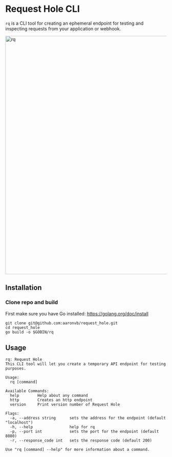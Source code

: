 # Request Hole CLI
`rq` is a CLI tool for creating an ephemeral endpoint for testing and inspecting requests from your application or webhook.

<img width="741" alt="rq" src="https://user-images.githubusercontent.com/100900/120058797-f9d90780-bfe8-11eb-9b1d-f65a27773600.png">

## Installation
### Clone repo and build
First make sure you have Go installed: https://golang.org/doc/install
```
git clone git@github.com:aaronvb/request_hole.git
cd request_hole
go build -o $GOBIN/rq
```

## Usage
```
rq: Request Hole
This CLI tool will let you create a temporary API endpoint for testing purposes.

Usage:
  rq [command]

Available Commands:
  help        Help about any command
  http        Creates an http endpoint
  version     Print version number of Request Hole

Flags:
  -a, --address string      sets the address for the endpoint (default "localhost")
  -h, --help                help for rq
  -p, --port int            sets the port for the endpoint (default 8080)
  -r, --response_code int   sets the response code (default 200)

Use "rq [command] --help" for more information about a command.
```


